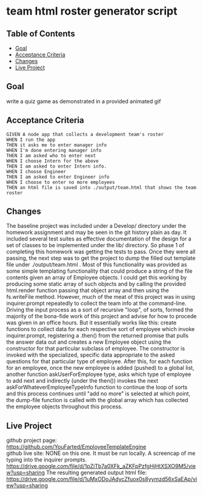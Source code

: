# team html roster generator script

## Table of Contents

* [Goal](#goal)
* [Acceptance Criteria](#acceptance-criteria)
* [Changes](#changes)
* [Live Project](#live-project)

## Goal

write a quiz game as demonstrated in a provided animated gif 

## Acceptance Criteria
```
GIVEN A node app that collects a development team's roster
WHEN I run the app
THEN it asks me to enter manager info
WHEN I'm done entering manager info
THEN I am asked who to enter next
WHEN I choose Intern for the above
THEN I am asked to enter Intern info.
WHEN I choose Engineer
THEN I am asked to enter Engineer info
WHEN I choose to enter no more employees
THEN an html file is saved into ./output/team.html that shows the team roster
```

## Changes

The baseline project was included under a Develop/ directory under the homework
assignment and may be seen in the git history plain as day.  It included several
test suites as effective documentation of the design for a set of classes to be
implemented under the lib/ directory.  So phase 1 of completing this homework 
was getting the tests to pass.  Once they were all passing, the next step was to
get the project to dump the filled out template file under ./output/team.html .
Most of this functionality was provided as some simple templating functionality
that could produce a string of the file contents given an array of Employee
objects.  I could get this working by producing some static array of such 
objects and by calling the provided html.render function passing that object
array and then using the fs.writeFile method.  However, much of the meat of this
project was in using inquirer.prompt repeatedly to collect the team info at the command-line.  Driving the input process as a sort of recursive "loop", 
of sorts, formed the majority of the bona-fide work of this project and advise for how to procede was given in an office hours.  But it essentially works like
this: create functions to collect data for each respective sort of employee
which invoke inquirer.prompt, registering a .then() from the returned promise
that pulls the answer data out and creates a new Employee object using the 
constructor for that particular subclass of employee.  The constructor is 
invoked with the specialized, specific data appropriate to the asked questions
for that particular type of employee.  After this, for each function for an employee, once the new employee is added (pushed) to a global list, another function
askUserForEmployee type, asks which type of employee to add next and indirectly (under the then()) invokes the next askForWhateverEmployeeTypeInfo function to 
continue the loop of sorts and this process continues until "add no more" is 
selected at which point, the dump-file function is called with the global array
which has collected the employee objects throughout this process.

## Live Project

github project page: https://github.com/YouFarted/EmployeeTemplateEngine <br/>
github live site: NONE on this one.  It must be run locally.
A screencap of me typing into the inquirer prompts.
https://drive.google.com/file/d/1pZiTb7a0XFk_aZKFpPzfgHjHtXSXO9M5/view?usp=sharing
The resulting generated output html file:
https://drive.google.com/file/d/1uMxODoJAdycZfuox0s8yymzd56xSaEAp/view?usp=sharing
